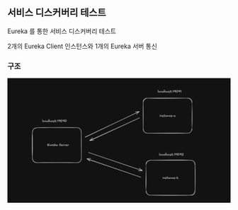## 서비스 디스커버리 테스트

Eureka 를 통한 서비스 디스커버리 테스트

2개의 Eureka Client 인스턴스와 1개의 Eureka 서버 통신

### 구조

![eureka_architecture](./img/eureka_study.png)
